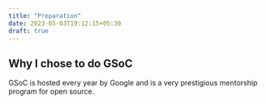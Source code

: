 ```yaml
---
title: "Preparation"
date: 2023-05-03T19:12:15+05:30
draft: true
---
```


## Why I chose to do GSoC

GSoC is hosted every year by Google and is a very prestigious mentorship program for open source.